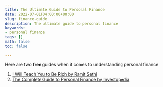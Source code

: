 ```yaml
---
title: The Ultimate Guide to Personal Finance
date: 2022-07-01T04:00:00+00:00
slug: finance-guide
description: The ultimate guide to personal finance
keywords:
- personal finance
tags: []
math: false
toc: false

---
```

Here are two **free** guides when it comes to understanding personal finance

1. [I Will Teach You to Be Rich by Ramit Sethi](https://www.iwillteachyoutoberich.com/wp-content/uploads/ultimate-guide-to-personal-finance.pdf)
2. [The Complete Guide to Personal Finance by Investopedia](https://www.investopedia.com/personal-finance-4427760)